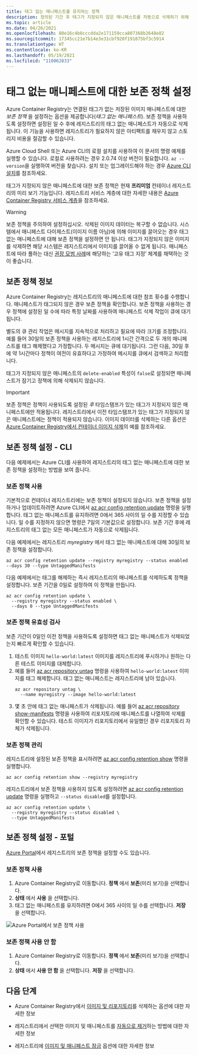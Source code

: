 ```yaml
---
title: 태그 없는 매니페스트를 유지하는 정책
description: 정의된 기간 후 태그가 지정되지 않은 매니페스트를 자동으로 삭제하기 위해 프리미엄 Azure Container Registry에서 보존 정책을 사용하도록 설정하는 방법에 대해 알아봅니다.
ms.topic: article
ms.date: 04/26/2021
ms.openlocfilehash: 80e16c4b8cccdda2e171159cca807368b2648e82
ms.sourcegitcommit: 17345cc21e7b14e3e31cbf920f191875bf3c5914
ms.translationtype: HT
ms.contentlocale: ko-KR
ms.lasthandoff: 05/19/2021
ms.locfileid: "110062833"
---
```

# <a name="set-a-retention-policy-for-untagged-manifests"></a>태그 없는 매니페스트에 대한 보존 정책 설정

Azure Container Registry는 연결된 태그가 없는 저장된 이미지 매니페스트에 대한 *보존 정책* 을 설정하는 옵션을 제공합니다(*태그 없는 매니페스트*). 보존 정책을 사용하도록 설정하면 설정된 일 수 후에 레지스트리의 태그 없는 매니페스트가 자동으로 삭제됩니다. 이 기능을 사용하면 레지스트리가 필요하지 않은 아티팩트를 채우지 않고 스토리지 비용을 절감할 수 있습니다. 

Azure Cloud Shell 또는 Azure CLI의 로컬 설치를 사용하여 이 문서의 명령 예제를 실행할 수 있습니다. 로컬로 사용하려는 경우 2.0.74 이상 버전이 필요합니다. `az --version`을 실행하여 버전을 찾습니다. 설치 또는 업그레이드해야 하는 경우 [Azure CLI 설치][azure-cli]를 참조하세요.

태그가 지정되지 않은 매니페스트에 대한 보존 정책은 현재 **프리미엄** 컨테이너 레지스트리의 미리 보기 기능입니다. 레지스트리 서비스 계층에 대한 자세한 내용은 [Azure Container Registry 서비스 계층](container-registry-skus.md)을 참조하세요.

> [!WARNING]
> 보존 정책을 주의하여 설정하십시오. 삭제된 이미지 데이터는 복구할 수 없습니다. 시스템에서 매니페스트 다이제스트(이미지 이름 아님)에 의해 이미지를 끌어오는 경우 태그 없는 매니페스트에 대해 보존 정책을 설정하면 안 됩니다. 태그가 지정되지 않은 이미지를 삭제하면 해당 시스템은 레지스트리에서 이미지를 끌어올 수 없게 됩니다. 매니페스트에 따라 풀하는 대신 [권장 모범 사례](container-registry-image-tag-version.md)에 해당하는 ‘고유 태그 지정’ 체계를 채택하는 것이 좋습니다.

## <a name="about-the-retention-policy"></a>보존 정책 정보

Azure Container Registry는 레지스트리의 매니페스트에 대한 참조 횟수를 수행합니다. 매니페스트가 태그되지 않은 경우 보존 정책을 확인합니다. 보존 정책을 사용하는 경우 정책에 설정된 일 수에 따라 특정 날짜를 사용하여 매니페스트 삭제 작업이 큐에 대기됩니다.

별도의 큐 관리 작업은 메시지를 지속적으로 처리하고 필요에 따라 크기를 조정합니다. 예를 들어 30일의 보존 정책을 사용하는 레지스트리에 1시간 간격으로 두 개의 매니페스트를 태그 해제했다고 가정합니다. 두 메시지는 큐에 대기됩니다. 그런 다음, 30일 후에 약 1시간마다 정책이 여전이 유효하다고 가정하여 메시지를 큐에서 검색하고 처리합니다.

태그가 지정되지 않은 매니페스트의 `delete-enabled` 특성이 `false`로 설정되면 매니페스트가 잠기고 정책에 의해 삭제되지 않습니다.

> [!IMPORTANT]
> 보존 정책은 정책이 사용되도록 설정된 *후* 타임스탬프가 있는 태그가 지정되지 않은 매니페스트에만 적용됩니다. 레지스트리에서 이전 타임스탬프가 있는 태그가 지정되지 않은 매니페스트에는 정책이 적용되지 않습니다. 이미지 데이터를 삭제하는 다른 옵션은 [Azure Container Registry에서 컨테이너 이미지 삭제](container-registry-delete.md)의 예를 참조하세요.

## <a name="set-a-retention-policy---cli"></a>보존 정책 설정 - CLI

다음 예제에서는 Azure CLI를 사용하여 레지스트리의 태그 없는 매니페스트에 대한 보존 정책을 설정하는 방법을 보여 줍니다.

### <a name="enable-a-retention-policy"></a>보존 정책 사용

기본적으로 컨테이너 레지스트리에는 보존 정책이 설정되지 않습니다. 보존 정책을 설정하거나 업데이트하려면 Azure CLI에서 [az acr config retention update][az-acr-config-retention-update] 명령을 실행합니다. 태그 없는 매니페스트를 유지하려면 0에서 365 사이의 일 수를 지정할 수 있습니다. 일 수를 지정하지 않으면 명령은 7일의 기본값으로 설정합니다. 보존 기간 후에 레지스트리의 태그 없는 모든 매니페스트가 자동으로 삭제됩니다.

다음 예제에서는 레지스트리 *myregistry* 에서 태그 없는 매니페스트에 대해 30일의 보존 정책을 설정합니다.

```azurecli
az acr config retention update --registry myregistry --status enabled --days 30 --type UntaggedManifests
```

다음 예제에서는 태그를 해제하는 즉시 레지스트리의 매니페스트를 삭제하도록 정책을 설정합니다. 보존 기간을 0일로 설정하여 이 정책을 만듭니다. 

```azurecli
az acr config retention update \
  --registry myregistry --status enabled \
  --days 0 --type UntaggedManifests
```

### <a name="validate-a-retention-policy"></a>보존 정책 유효성 검사

보존 기간이 0일인 이전 정책을 사용하도록 설정하면 태그 없는 매니페스트가 삭제되었는지 빠르게 확인할 수 있습니다.

1. 테스트 이미지 `hello-world:latest` 이미지를 레지스트리에 푸시하거나 원하는 다른 테스트 이미지를 대체합니다.
1. 예를 들어 [az acr repository untag][az-acr-repository-untag] 명령을 사용하여 `hello-world:latest` 이미지를 태그 해제합니다. 태그 없는 매니페스트는 레지스트리에 남아 있습니다.
    ```azurecli
    az acr repository untag \
      --name myregistry --image hello-world:latest
    ```
1. 몇 초 안에 태그 없는 매니페스트가 삭제됩니다. 예를 들어 [az acr repository show-manifests][az-acr-repository-show-manifests] 명령을 사용하여 리포지토리에 매니페스트를 나열하여 삭제를 확인할 수 있습니다. 테스트 이미지가 리포지토리에서 유일했던 경우 리포지토리 자체가 삭제됩니다.

### <a name="manage-a-retention-policy"></a>보존 정책 관리

레지스트리에 설정된 보존 정책을 표시하려면 [az acr config retention show][az-acr-config-retention-show] 명령을 실행합니다.

```azurecli
az acr config retention show --registry myregistry
```

레지스트리에서 보존 정책을 사용하지 않도록 설정하려면 [az acr config retention update][az-acr-config-retention-update] 명령을 실행하고 `--status disabled`를 설정합니다.

```azurecli
az acr config retention update \
  --registry myregistry --status disabled \
  --type UntaggedManifests
```

## <a name="set-a-retention-policy---portal"></a>보존 정책 설정 - 포털

[Azure Portal](https://portal.azure.com)에서 레지스트리의 보존 정책을 설정할 수도 있습니다. 

### <a name="enable-a-retention-policy"></a>보존 정책 사용

1. Azure Container Registry로 이동합니다. **정책** 에서 **보존**(미리 보기)을 선택합니다.
1. **상태** 에서 **사용** 을 선택합니다.
1. 태그 없는 매니페스트를 유지하려면 0에서 365 사이의 일 수를 선택합니다. **저장** 을 선택합니다.

![Azure Portal에서 보존 정책 사용](media/container-registry-retention-policy/container-registry-retention-policy01.png)

### <a name="disable-a-retention-policy"></a>보존 정책 사용 안 함

1. Azure Container Registry로 이동합니다. **정책** 에서 **보존**(미리 보기)을 선택합니다.
1. **상태** 에서 **사용 안 함** 을 선택합니다. **저장** 을 선택합니다.

## <a name="next-steps"></a>다음 단계

* Azure Container Registry에서 [이미지 및 리포지토리](container-registry-delete.md)를 삭제하는 옵션에 대한 자세한 정보

* 레지스트리에서 선택한 이미지 및 매니페스트를 [자동으로 제거](container-registry-auto-purge.md)하는 방법에 대한 자세한 정보

* 레지스트리에 [이미지 및 매니페스트 잠금](container-registry-image-lock.md) 옵션에 대한 자세한 정보

<!-- LINKS - external -->
[terms-of-use]: https://azure.microsoft.com/support/legal/preview-supplemental-terms/


<!-- LINKS - internal -->
[azure-cli]: /cli/azure/install-azure-cli
[az-acr-config-retention-update]: /cli/azure/acr/config/retention#az_acr_config_retention_update
[az-acr-config-retention-show]: /cli/azure/acr/config/retention#az_acr_config_retention_show
[az-acr-repository-untag]: /cli/azure/acr/repository#az_acr_repository_untag
[az-acr-repository-show-manifests]: /cli/azure/acr/repository#az_acr_repository_show_manifests
